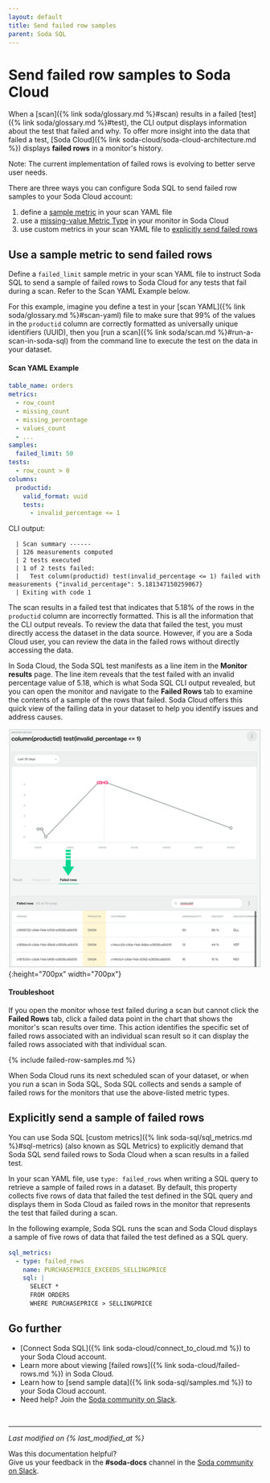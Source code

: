 ```yaml
---
layout: default
title: Send failed row samples
parent: Soda SQL
---
```


# Send failed row samples to Soda Cloud

When a [scan]({% link soda/glossary.md %}#scan) results in a failed [test]({% link soda/glossary.md %}#test), the CLI output displays information about the test that failed and why.  To offer more insight into the data that failed a test, [Soda Cloud]({% link soda-cloud/soda-cloud-architecture.md %}) displays **failed rows** in a monitor's history. 

Note: The current implementation of failed rows is evolving to better serve user needs.
<br />


There are three ways you can configure Soda SQL to send failed row samples to your Soda Cloud account:

1. define a [sample metric](#use-a-sample-metric-to-send-failed-rows) in your scan YAML file
2. use a [missing-value Metric Type](#use-a-missing-value-metric-type-to-send-failed-rows) in your monitor in Soda Cloud
3. use custom metrics in your scan YAML file to [explicitly send failed rows](#explicitly-send-a-sample-of-failed-rows) 

## Use a sample metric to send failed rows

Define a `failed_limit` sample metric in your scan YAML file to instruct Soda SQL to send a sample of failed rows to Soda Cloud for any tests that fail during a scan. Refer to the Scan YAML Example below.

For this example, imagine you define a test in your [scan YAML]({% link soda/glossary.md %}#scan-yaml) file to make sure that 99% of the values in the `productid` column are correctly formatted as universally unique identifiers (UUID), then you [run a scan]({% link soda/scan.md %}#run-a-scan-in-soda-sql) from the command line to execute the test on the data in your dataset.

#### Scan YAML Example

```yaml
table_name: orders
metrics:
  - row_count
  - missing_count
  - missing_percentage
  - values_count
  - ...
samples:
  failed_limit: 50
tests:
  - row_count > 0
columns:
  productid:
    valid_format: uuid
    tests:
      - invalid_percentage <= 1
```

CLI output:
```shell
  | Scan summary ------
  | 126 measurements computed
  | 2 tests executed
  | 1 of 2 tests failed:
  |   Test column(productid) test(invalid_percentage <= 1) failed with measurements {"invalid_percentage": 5.181347150259067}
  | Exiting with code 1
```

The scan results in a failed test that indicates that 5.18% of the rows in the `productid` column are incorrectly formatted. This is all the information that the CLI output reveals. To review the data that failed the test, you must directly access the dataset in the data source. However, if you are a Soda Cloud user, you can review the data in the failed rows without directly accessing the data.

In Soda Cloud, the Soda SQL test manifests as a line item in the **Monitor results** page. The line item reveals that the test failed with an invalid percentage value of 5.18, which is what Soda SQL CLI output revealed, but you can open the monitor and navigate to the **Failed Rows** tab to examine the contents of a sample of the rows that failed. Soda Cloud offers this quick view of the failing data in your dataset to help you identify issues and address causes.

![failed-rows](/assets/images/failed-rows.png){:height="700px" width="700px"}

#### Troubleshoot

If you open the monitor whose test failed during a scan but cannot click the **Failed Rows** tab, click a failed data point in the chart that shows the monitor's scan results over time. This action identifies the specific set of failed rows associated with an individual scan result so it can display the failed rows associated with that individual scan. 


{% include failed-row-samples.md %}

When Soda Cloud runs its next scheduled scan of your dataset, or when you run a scan in Soda SQL, Soda SQL collects and sends a sample of failed rows for the monitors that use the above-listed metric types.

## Explicitly send a sample of failed rows

You can use Soda SQL [custom metrics]({% link soda-sql/sql_metrics.md %}#sql-metrics) (also known as SQL Metrics) to explicitly demand that Soda SQL send failed rows to Soda Cloud when a scan results in a failed test.

In your scan YAML file, use `type: failed_rows` when writing a SQL query to retrieve a sample of failed rows in a dataset. By default, this property collects five rows of data that failed the test defined in the SQL query and displays them in Soda Cloud as failed rows in the monitor that represents the test that failed during a scan. 

In the following example, Soda SQL runs the scan and Soda Cloud displays a sample of five rows of data that failed the test defined as a SQL query.

```yaml
sql_metrics:
  - type: failed_rows
    name: PURCHASEPRICE_EXCEEDS_SELLINGPRICE
    sql: |
      SELECT *
      FROM ORDERS
      WHERE PURCHASEPRICE > SELLINGPRICE
```

## Go further

* [Connect Soda SQL]({% link soda-cloud/connect_to_cloud.md %}) to your Soda Cloud account.
* Learn more about viewing [failed rows]({% link soda-cloud/failed-rows.md %}) in Soda Cloud.
* Learn how to [send sample data]({% link soda-sql/samples.md %}) to your Soda Cloud account.
* Need help? Join the <a href="http://community.soda.io/slack" target="_blank"> Soda community on Slack</a>.
<br />

---
*Last modified on {% last_modified_at %}*

Was this documentation helpful? <br /> Give us your feedback in the **#soda-docs** channel in the <a href="http://community.soda.io/slack" target="_blank"> Soda community on Slack</a>.